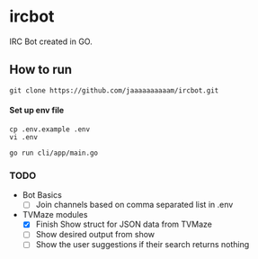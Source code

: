 # ircbot
IRC Bot created in GO.

## How to run

`git clone https://github.com/jaaaaaaaaaam/ircbot.git`

#### Set up env file
```
cp .env.example .env
vi .env
```

`go run cli/app/main.go`

### TODO
- Bot Basics
  - [ ] Join channels based on comma separated list in .env
- TVMaze modules
  - [x] Finish Show struct for JSON data from TVMaze
  - [ ] Show desired output from show
  - [ ] Show the user suggestions if their search returns nothing
